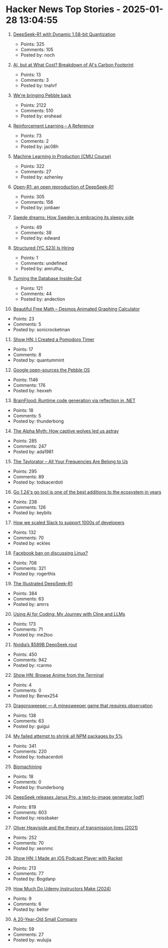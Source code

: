 # Hacker News Top Stories - 2025-01-28 13:04:55

1. [DeepSeek-R1 with Dynamic 1.58-bit Quantization](https://unsloth.ai/blog/deepseekr1-dynamic)
   - Points: 325
   - Comments: 105
   - Posted by: noch

2. [AI, but at What Cost? Breakdown of AI's Carbon Footprint](https://loopbreaker.substack.com/p/ai-but-at-what-cost-breakdown-of)
   - Points: 13
   - Comments: 3
   - Posted by: tnahrf

3. [We're bringing Pebble back](https://repebble.com/)
   - Points: 2122
   - Comments: 510
   - Posted by: erohead

4. [Reinforcement Learning – A Reference](https://jakubhalmes.substack.com/p/reinforcement-learning-a-reference)
   - Points: 73
   - Comments: 2
   - Posted by: jac08h

5. [Machine Learning in Production (CMU Course)](https://mlip-cmu.github.io/s2025/)
   - Points: 322
   - Comments: 27
   - Posted by: azhenley

6. [Open-R1: an open reproduction of DeepSeek-R1](https://huggingface.co/blog/open-r1)
   - Points: 305
   - Comments: 156
   - Posted by: jonbaer

7. [Swede dreams: How Sweden is embracing its sleepy side](https://www.bbc.com/travel/article/20250113-how-sweden-is-embracing-its-sleepy-side)
   - Points: 49
   - Comments: 38
   - Posted by: edward

8. [Structured (YC S23) Is Hiring](https://www.ycombinator.com/companies/structured/jobs/QsFSDNJ-founding-engineer)
   - Points: 1
   - Comments: undefined
   - Posted by: amrutha_

9. [Turning the Database Inside-Out](https://martin.kleppmann.com/2015/11/05/database-inside-out-at-oredev.html)
   - Points: 121
   - Comments: 44
   - Posted by: andection

10. [Beautiful Free Math – Desmos Animated Graphing Calculator](https://www.desmos.com/)
   - Points: 23
   - Comments: 5
   - Posted by: sonicrocketman

11. [Show HN: I Created a Pomodoro Timer](https://25min.work)
   - Points: 17
   - Comments: 8
   - Posted by: quantummint

12. [Google open-sources the Pebble OS](https://opensource.googleblog.com/2025/01/see-code-that-powered-pebble-smartwatches.html)
   - Points: 1146
   - Comments: 176
   - Posted by: hexxeh

13. [BrainFlood: Runtime code generation via reflection in .NET](https://sbox.game/churchofmiku/brainflood/news/brainflood-compiling-via-reflection-8089c180)
   - Points: 18
   - Comments: 5
   - Posted by: thunderbong

14. [The Alpha Myth: How captive wolves led us astray](https://anthonydavidadams.substack.com/p/the-alpha-myth-how-captive-wolves)
   - Points: 285
   - Comments: 247
   - Posted by: ada1981

15. [The Taylorator – All Your Frequencies Are Belong to Us](https://www.scd31.com/posts/taylorator)
   - Points: 295
   - Comments: 89
   - Posted by: todsacerdoti

16. [Go 1.24's go tool is one of the best additions to the ecosystem in years](https://www.jvt.me/posts/2025/01/27/go-tools-124/)
   - Points: 238
   - Comments: 126
   - Posted by: keybits

17. [How we scaled Slack to support 1000s of developers](https://blog.railway.com/p/slack-overflow)
   - Points: 132
   - Comments: 70
   - Posted by: eckles

18. [Facebook ban on discussing Linux?](https://distrowatch.com/weekly-mobile.php?issue=20250127#sitenews)
   - Points: 708
   - Comments: 321
   - Posted by: rogerthis

19. [The Illustrated DeepSeek-R1](https://newsletter.languagemodels.co/p/the-illustrated-deepseek-r1)
   - Points: 384
   - Comments: 63
   - Posted by: amrrs

20. [Using AI for Coding: My Journey with Cline and LLMs](https://pgaleone.eu/ai/coding/2025/01/26/using-ai-for-coding-my-experience/)
   - Points: 173
   - Comments: 71
   - Posted by: me2too

21. [Nvidia’s $589B DeepSeek rout](https://finance.yahoo.com/news/asml-sinks-china-ai-startup-081823609.html)
   - Points: 450
   - Comments: 942
   - Posted by: rcarmo

22. [Show HN: Browse Anime from the Terminal](https://github.com/Benexl/FastAnime)
   - Points: 4
   - Comments: 0
   - Posted by: Benex254

23. [Dragonsweeper — A minesweeper game that requires observation](https://danielben.itch.io/dragonsweeper)
   - Points: 138
   - Comments: 63
   - Posted by: guigui

24. [My failed attempt to shrink all NPM packages by 5%](https://evanhahn.com/my-failed-attempt-to-shrink-all-npm-packages-by-5-percent/)
   - Points: 341
   - Comments: 220
   - Posted by: todsacerdoti

25. [Biomachining](https://en.wikipedia.org/wiki/Biomachining)
   - Points: 18
   - Comments: 0
   - Posted by: thunderbong

26. [DeepSeek releases Janus Pro, a text-to-image generator [pdf]](https://github.com/deepseek-ai/Janus/blob/main/janus_pro_tech_report.pdf)
   - Points: 819
   - Comments: 603
   - Posted by: reissbaker

27. [Oliver Heaviside and the theory of transmission lines (2021)](https://www.pa3fwm.nl/technotes/tn28-heaviside-transmission-lines.html)
   - Points: 252
   - Comments: 70
   - Posted by: xeonmc

28. [Show HN: I Made an iOS Podcast Player with Racket](https://defn.io/2024/11/16/podcatcher/)
   - Points: 213
   - Comments: 77
   - Posted by: Bogdanp

29. [How Much Do Udemy Instructors Make (2024)](https://sellcoursesonline.com/udemy-earnings-study)
   - Points: 9
   - Comments: 6
   - Posted by: belter

30. [A 20-Year-Old Small Company](https://hacklook.com/posts/20250128-20years/)
   - Points: 59
   - Comments: 27
   - Posted by: wulujia

